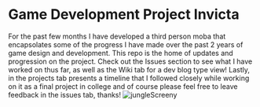 # Game Development Project Invicta
For the past few months I have developed a third person moba that encapsolates some of the progress I have made over the past 2 years of game design and development. This repo is the home of updates and progression on the project. Check out the Issues section to see what I have worked on thus far, as well as the Wiki tab for a dev blog type view! Lastly, in the projects tab presents a timeline that I followed closely while working on it as a final project in college and of course please feel free to leave feedback in the issues tab, thanks!
![jungleScreeny](https://user-images.githubusercontent.com/70648519/116801732-6b9d5e80-aada-11eb-95cb-1442eec42b32.PNG)


